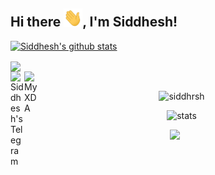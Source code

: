 



<h2>Hi there <img src="https://raw.githubusercontent.com/ABSphreak/ABSphreak/master/gifs/Hi.gif" width="30px">, I'm Siddhesh!</h2>

[![Siddhesh's github stats](https://github-readme-stats.vercel.app/api?username=siddhrsh)](https://github.com/siddhrsh?tab=repositories)

<a href="https://github.com/siddhrsh">
 
  <img align="center" src="https://github-readme-stats-teal.vercel.app/api/top-langs/?username=siddhrsh&layout=compact" />
</a>

<br/>
<a href="https://t.me/siddk">
  <img align="left" alt="Siddhesh's Telegram" width="22px" src="https://cdn.jsdelivr.net/npm/simple-icons@v3/icons/telegram.svg" />
  <a href="https://forum.xda-developers.com/m/siddk.6111756/">
  <img align="left" alt="My XDA" width="22px" src="https://cdn.jsdelivr.net/npm/simple-icons@3.3.0/icons/xdadevelopers.svg" />
</a>
<br />

<p align="center"> <img src="https://komarev.com/ghpvc/?username=siddhrsh&style=flat-square" alt="siddhrsh" /> </p>
<p align="center"> <img src="https://github-readme-stats.vercel.app/api?username=siddhrsh&bg_color=30,e96443,904e95&title_color=fff&text_color=fff" alt="stats"/><br></p>
<p align="center"> <img src="https://github-readme-streak-stats.herokuapp.com/?user=siddhrsh&theme=dark"/></p>
